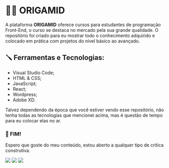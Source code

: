   <h1> 👨‍💻 ORIGAMID </h1>
  <p> A plataforma <strong>ORIGAMID</strong> oferece cursos para estudantes de programação Front-End, o curso se destaca no mercado pela sua grande qualidade. O repositório foi criado para eu mostrar todo o conhecimento adquirido e colocado em prática com projetos do nível básico ao avançado. </p>
  <h2> 🪛 Ferramentas e Tecnologias:</h2>
  <ul>
    <li>Visual Studio Code;</li>
    <li>HTML & CSS;</li>
    <li>JavaScript;</li>
    <li>React;</li>
    <li>Wordpress;</li>
    <li>Adobe XD.</li>
  </ul>
  <p>Talvez dependendo da época que você estiver vendo esse repositório, não tenha todas as tecnologias que mencionei acima, mas é questão de tempo para eu colocar elas no ar. </p>
  <h3> 🦅 FIM!</h3>
  <p>Espero que goste do meu conteúdo, estou aberto a qualquer tipo de crítica construtiva.</p>
  <p align="left">
    <a href="https://www.linkedin.com/in/pedrogomes017/" target="_blank"><img src="https://img.shields.io/badge/LinkedIn-0077B5?style=for-the-badge&logo=linkedin&logoColor=white"></a>
    <a href="https://api.whatsapp.com/send?phone=5516997607666" target="_blank"><img src="https://img.shields.io/badge/WhatsApp-25D366?style=for-the-badge&logo=whatsapp&logoColor=white"></a>
    <a href="https://www.instagram.com/peedro2g/" target="_blank"><img src="https://img.shields.io/badge/-Instagram-%23E4405F?style=for-the-badge&logo=instagram&logoColor=white"></a>
  <p>

